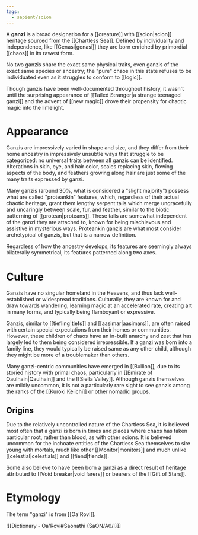 ```yaml
---
tags:
  - sapient/scion
---
```


A **ganzi** is a broad designation for a [[creature]] with [[scion|scion]] heritage sourced from the [[Chartless Sea]]. Defined by individuality and independence, like [[Genasi|genasi]] they are born enriched by primordial [[chaos]] in its rawest form.

No two ganzis share the exact same physical traits, even ganzis of the exact same species or ancestry; the "pure" chaos in this state refuses to be individuated even as it struggles to conform to [[logic]].

Though ganzis have been well-documented throughout history, it wasn't until the surprising appearance of [[Tailed Stranger|a strange teenaged ganzi]] and the advent of [[new magic]] drove their propensity for chaotic magic into the limelight.

# Appearance
Ganzis are impressively varied in shape and size, and they differ from their home ancestry in impressively unsubtle ways that struggle to be categorized: no universal traits between all ganzis can be identified. Alterations in skin, eye, and hair color, scales replacing skin, flowing aspects of the body, and feathers growing along hair are just some of the many traits expressed by ganzi. 

Many ganzis (around 30%, what is considered a "slight majority") possess what are called "proteankin" features, which, regardless of their actual chaotic heritage, grant them lengthy serpent tails which merge ungracefully and uncaringly between scale, fur, and feather, similar to the biotic patterning of [[protean|proteans]]. These tails are somewhat independent of the ganzi they are attached to, known for being mischievous and assistive in mysterious ways. Proteankin ganzis are what most consider archetypical of ganzis, but that is a narrow definition.

Regardless of how the ancestry develops, its features are seemingly always bilaterally symmetrical, its features patterned along two axes.

# Culture
Ganzis have no singular homeland in the Heavens, and thus lack well-established or widespread traditions. Culturally, they are known for and draw towards wandering, learning magic at an accelerated rate, creating art in many forms, and typically being flamboyant or expressive. 

Ganzis, similar to [[tiefling|tiefs]] and [[aasimar|aasimars]], are often raised with certain special expectations from their homes or communities. However, these children of chaos have an in-built anarchy and zest that has largely led to them being considered irrepressible. If a ganzi was born into a family line, they would typically be raised same as any other child, although they might be more of a troublemaker than others.

Many ganzi-centric communities have emerged in [[Bullion]], due to its storied history with primal chaos, particularly in [[Emirate of Qaulhain|Qaulhain]] and the [[Siella Valley]]. Although ganzis themselves are mildly uncommon, it is not a particularly rare sight to see ganzis among the ranks of the [[Kuroki Keiichi]] or other nomadic groups.

## Origins

Due to the relatively uncontrolled nature of the Chartless Sea, it is believed most often that a ganzi is born in times and places where chaos has taken particular root, rather than blood, as with other scions. It is believed uncommon for the inchoate entities of the Chartless Sea themselves to sire young with mortals, much like other [[Monitor|monitors]] and much unlike [[celestial|celestials]] and [[fiend|fiends]]. 

Some also believe to have been born a ganzi as a direct result of heritage attributed to [[Void breaker|void farers]] or bearers of the [[Gift of Stars]].


# Etymology
The term "ganzi" is from [[Oa'Rovi]].

![[Dictionary - Oa'Rovi#Šaonathi {ŠaON/Aθ/I}]]